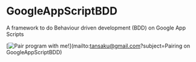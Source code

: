 GoogleAppScriptBDD
==================

A framework to do Behaviour driven development (BDD) on Google App Scripts

[![Pair program with me!](http://pairprogramwith.me/badge.png)](mailto:tansaku@gmail.com?subject=Pairing on GoogleAppScriptBDD)
